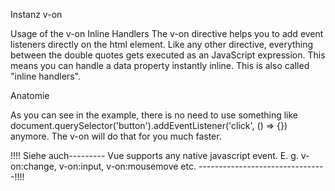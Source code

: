 Instanz v-on

Usage of the v-on Inline Handlers
The v-on directive helps you to add event listeners directly on the html element. Like any other directive, everything between the double quotes gets executed as an JavaScript expression. This means you can handle a data property instantly inline. This is also called "inline handlers".

Anatomie

As you can see in the example, there is no need to use something like document.querySelector('button').addEventListener('click', () => {}) anymore. The v-on will do that for you much faster.

!!!! Siehe auch---------
Vue supports any native javascript event. E. g. v-on:change, v-on:input, v-on:mousemove etc.
--------------------------------!!!!
